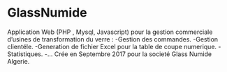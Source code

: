 # GlassNumide
Application Web (PHP , Mysql, Javascript) pour la gestion commerciale d’usines de transformation du verre :
  -Gestion des commandes.
  -Gestion clientéle.
  -Generation de fichier Excel pour la table de coupe numerique.
  -Statistiques.
  -...
Crée en Septembre 2017 pour la societé Glass Numide Algerie.
